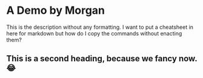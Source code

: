 # A Demo by Morgan 

This is the description without any formatting. I want to put a cheatsheet in here for markdown but how do I copy the commands without enacting them?

## This is a second heading, because we fancy now. 😂
